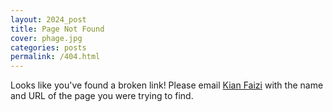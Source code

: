 ```yaml
---
layout: 2024_post
title: Page Not Found
cover: phage.jpg
categories: posts
permalink: /404.html
---
```


Looks like you've found a broken link! Please email <a href="mailto:kian@caltech.edu?subject=[Bi1] Broken Link">Kian Faizi</a> with the name and URL of the page you were trying to find.